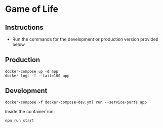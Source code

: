 # Game of Life

## Instructions
  - Run the commands for the development or production version provided below

## Production
```
docker-compose up -d app
docker logs -f --tail=100 app
```

## Development
```
docker-compose -f docker-compose-dev.yml run --service-ports app
```
Inside the container run:
```
npm run start
```
